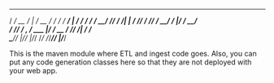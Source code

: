    __________  ___    ____  __  _________   ________
  / ____/ __ \/   |  / __ \/ / / / ____/ | / / ____/
 / / __/ /_/ / /| | / /_/ / /_/ / __/ /  |/ / __/   
/ /_/ / _, _/ ___ |/ ____/ __  / /___/ /|  / /___   
\____/_/ |_/_/  |_/_/   /_/ /_/_____/_/ |_/_____/   
                                                    
                                                                           
                                                                           
																		   
This is the maven module where ETL and ingest code goes.  Also, you can put any code generation classes here so that they are not deployed with your web app.